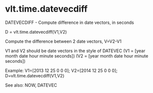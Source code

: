 # vlt.time.datevecdiff

  DATEVECDIFF - Compute difference in date vectors, in seconds
 
   D = vlt.time.datevecdiff(V1,V2)
 
   Compute the difference between 2 date vectors, V=V2-V1
 
   V1 and V2 should be date vectors in the style of DATEVEC
   (V1 = [year month date hour minute seconds])
   (V2 = [year month date hour minute seconds])
 
   Example:
      V1=[2013 12 25 0 0 0];
      V2=[2014 12 25 0 0 0];
      D=vlt.time.datevecdiff(V1,V2)
 
   See also: NOW, DATEVEC
